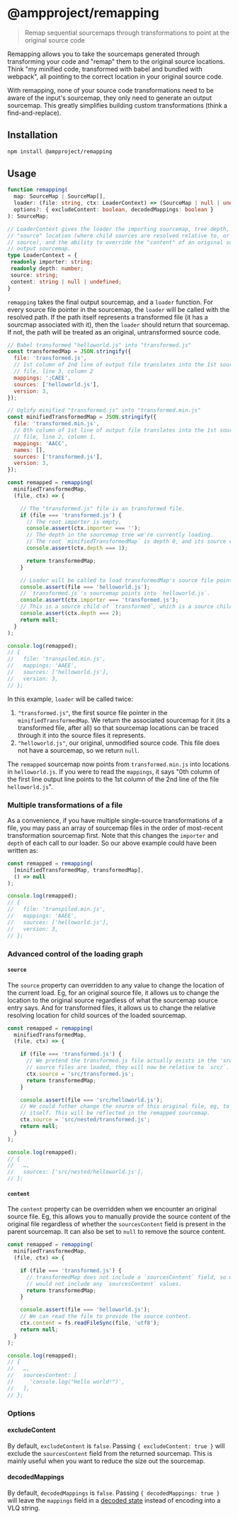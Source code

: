 # @ampproject/remapping

> Remap sequential sourcemaps through transformations to point at the original source code

Remapping allows you to take the sourcemaps generated through transforming your code and "remap"
them to the original source locations. Think "my minified code, transformed with babel and bundled
with webpack", all pointing to the correct location in your original source code.

With remapping, none of your source code transformations need to be aware of the input's sourcemap,
they only need to generate an output sourcemap. This greatly simplifies building custom
transformations (think a find-and-replace).

## Installation

```sh
npm install @ampproject/remapping
```

## Usage

```typescript
function remapping(
  map: SourceMap | SourceMap[],
  loader: (file: string, ctx: LoaderContext) => (SourceMap | null | undefined),
  options?: { excludeContent: boolean, decodedMappings: boolean }
): SourceMap;

// LoaderContext gives the loader the importing sourcemap, tree depth, the ability to override the
// "source" location (where child sources are resolved relative to, or the location of original
// source), and the ability to override the "content" of an original source for inclusion in the
// output sourcemap.
type LoaderContext = {
 readonly importer: string;
 readonly depth: number;
 source: string;
 content: string | null | undefined;
}
```

`remapping` takes the final output sourcemap, and a `loader` function. For every source file pointer
in the sourcemap, the `loader` will be called with the resolved path. If the path itself represents
a transformed file (it has a sourcmap associated with it), then the `loader` should return that
sourcemap. If not, the path will be treated as an original, untransformed source code.

```js
// Babel transformed "helloworld.js" into "transformed.js"
const transformedMap = JSON.stringify({
  file: 'transformed.js',
  // 1st column of 2nd line of output file translates into the 1st source
  // file, line 3, column 2
  mappings: ';CAEE',
  sources: ['helloworld.js'],
  version: 3,
});

// Uglify minified "transformed.js" into "transformed.min.js"
const minifiedTransformedMap = JSON.stringify({
  file: 'transformed.min.js',
  // 0th column of 1st line of output file translates into the 1st source
  // file, line 2, column 1.
  mappings: 'AACC',
  names: [],
  sources: ['transformed.js'],
  version: 3,
});

const remapped = remapping(
  minifiedTransformedMap,
  (file, ctx) => {

    // The "transformed.js" file is an transformed file.
    if (file === 'transformed.js') {
      // The root importer is empty.
      console.assert(ctx.importer === '');
      // The depth in the sourcemap tree we're currently loading.
      // The root `minifiedTransformedMap` is depth 0, and its source children are depth 1, etc.
      console.assert(ctx.depth === 1);

      return transformedMap;
    }

    // Loader will be called to load transformedMap's source file pointers as well.
    console.assert(file === 'helloworld.js');
    // `transformed.js`'s sourcemap points into `helloworld.js`.
    console.assert(ctx.importer === 'transformed.js');
    // This is a source child of `transformed`, which is a source child of `minifiedTransformedMap`.
    console.assert(ctx.depth === 2);
    return null;
  }
);

console.log(remapped);
// {
//   file: 'transpiled.min.js',
//   mappings: 'AAEE',
//   sources: ['helloworld.js'],
//   version: 3,
// };
```

In this example, `loader` will be called twice:

1. `"transformed.js"`, the first source file pointer in the `minifiedTransformedMap`. We return the
   associated sourcemap for it (its a transformed file, after all) so that sourcemap locations can
   be traced through it into the source files it represents.
2. `"helloworld.js"`, our original, unmodified source code. This file does not have a sourcemap, so
   we return `null`.

The `remapped` sourcemap now points from `transformed.min.js` into locations in `helloworld.js`. If
you were to read the `mappings`, it says "0th column of the first line output line points to the 1st
column of the 2nd line of the file `helloworld.js`".

### Multiple transformations of a file

As a convenience, if you have multiple single-source transformations of a file, you may pass an
array of sourcemap files in the order of most-recent transformation sourcemap first. Note that this
changes the `importer` and `depth` of each call to our loader. So our above example could have been
written as:

```js
const remapped = remapping(
  [minifiedTransformedMap, transformedMap],
  () => null
);

console.log(remapped);
// {
//   file: 'transpiled.min.js',
//   mappings: 'AAEE',
//   sources: ['helloworld.js'],
//   version: 3,
// };
```

### Advanced control of the loading graph

#### `source`

The `source` property can overridden to any value to change the location of the current load. Eg,
for an original source file, it allows us to change the location to the original source regardless
of what the sourcemap source entry says. And for transformed files, it allows us to change the
relative resolving location for child sources of the loaded sourcemap.

```js
const remapped = remapping(
  minifiedTransformedMap,
  (file, ctx) => {

    if (file === 'transformed.js') {
      // We pretend the transformed.js file actually exists in the 'src/' directory. When the nested
      // source files are loaded, they will now be relative to `src/`.
      ctx.source = 'src/transformed.js';
      return transformedMap;
    }

    console.assert(file === 'src/helloworld.js');
    // We could futher change the source of this original file, eg, to be inside a nested directory
    // itself. This will be reflected in the remapped sourcemap.
    ctx.source = 'src/nested/transformed.js';
    return null;
  }
);

console.log(remapped);
// {
//   …,
//   sources: ['src/nested/helloworld.js'],
// };
```


#### `content`

The `content` property can be overridden when we encounter an original source file. Eg, this allows
you to manually provide the source content of the original file regardless of whether the
`sourcesContent` field is present in the parent sourcemap. It can also be set to `null` to remove
the source content.

```js
const remapped = remapping(
  minifiedTransformedMap,
  (file, ctx) => {

    if (file === 'transformed.js') {
      // transformedMap does not include a `sourcesContent` field, so usually the remapped sourcemap
      // would not include any `sourcesContent` values.
      return transformedMap;
    }

    console.assert(file === 'helloworld.js');
    // We can read the file to provide the source content.
    ctx.content = fs.readFileSync(file, 'utf8');
    return null;
  }
);

console.log(remapped);
// {
//   …,
//   sourcesContent: [
//     'console.log("Hello world!")',
//   ],
// };
```

### Options

#### excludeContent

By default, `excludeContent` is `false`. Passing `{ excludeContent: true }` will exclude the
`sourcesContent` field from the returned sourcemap. This is mainly useful when you want to reduce
the size out the sourcemap.

#### decodedMappings

By default, `decodedMappings` is `false`. Passing `{ decodedMappings: true }` will leave the
`mappings` field in a [decoded state](https://github.com/rich-harris/sourcemap-codec) instead of
encoding into a VLQ string.


